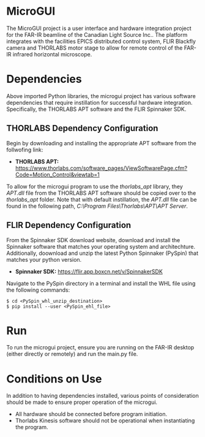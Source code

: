 # MicroGUI
The MicroGUI project is a user interface and hardware integration project for the FAR-IR beamline of the Canadian Light Source Inc.. The platform integrates with the facilities EPICS distributed control system, FLIR Blackfly camera and THORLABS motor stage to allow for remote control of the FAR-IR infrared horizontal microscope.

# Dependencies
Above imported Python libraries, the microgui project has various software dependencies that require instillation for successful hardware integration. Specifically, the THORLABS APT software and the FLIR Spinnaker SDK.

## THORLABS Dependency Configuration
Begin by downloading and installing the appropriate APT software from the follwofing link:
* **THORLABS APT:** https://www.thorlabs.com/software_pages/ViewSoftwarePage.cfm?Code=Motion_Control&viewtab=1

To allow for the microgui program to use the *thorlabs_apt* library, they *APT.dll* file from the THORLABS APT software should be copied over to the *thorlabs_apt* folder. Note that with default instillation, the *APT.dll* file can be found in the following path, *C:\Program Files\Thorlabs\APT\APT Server*.

## FLIR Dependency Configuration
From the Spinnaker SDK download website, download and install the Spinnaker software that matches your operating system and architechture. Additionally, doownload and unzip the latest Python Spinnaker (PySpin) that matches your python version.
* **Spinnaker SDK:** https://flir.app.boxcn.net/v/SpinnakerSDK

Navigate to the PySpin directory in a terminal and install the WHL file using the following commands:
```Terminal
$ cd <PySpin_whl_unzip_destination>
$ pip install --user <PySpin_ehl_file>
```

# Run
To run the microgui project, ensure you are running on the FAR-IR desktop (either directly or remotely) and run the main.py file.

# Conditions on Use
In addition to having dependencies installed, various points of consideration should be made to ensure proper operation of the microgui.
* All hardware should be connected before program initiation.
* Thorlabs Kinesis software should not be operational when instantiating the program.

